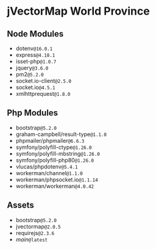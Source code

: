 # jVectorMap World Province

## Node Modules

- dotenv`@16.0.1`
- express`@4.18.1`
- isset-php`@1.0.7`
- jquery`@3.6.0`
- pm2`@5.2.0`
- socket.io-client`@2.5.0`
- socket.io`@4.5.1`
- xmlhttprequest`@1.8.0`

## Php Modules

- bootstrap`@5.2.0`
- graham-campbell/result-type`@1.1.0`
- phpmailer/phpmailer`@6.6.3`
- symfony/polyfill-ctype`@1.26.0`
- symfony/polyfill-mbstring`@1.26.0`
- symfony/polyfill-php80`@1.26.0`
- vlucas/phpdotenv`@5.4.1`
- workerman/channel`@1.1.0`
- workerman/phpsocket.io`@1.1.14`
- workerman/workerman`@4.0.42`

## Assets

- bootstrap`@5.2.0`
- jvectormap`@2.0.5`
- requirejs`@2.3.6`
- _main_`@latest`

